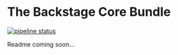# The Backstage Core Bundle

[![pipeline status](https://gitlab.com/forestcitylabs/bkstg/core-bundle/badges/master/pipeline.svg)](https://gitlab.com/forestcitylabs/bkstg/core-bundle/commits/master)

Readme coming soon...

